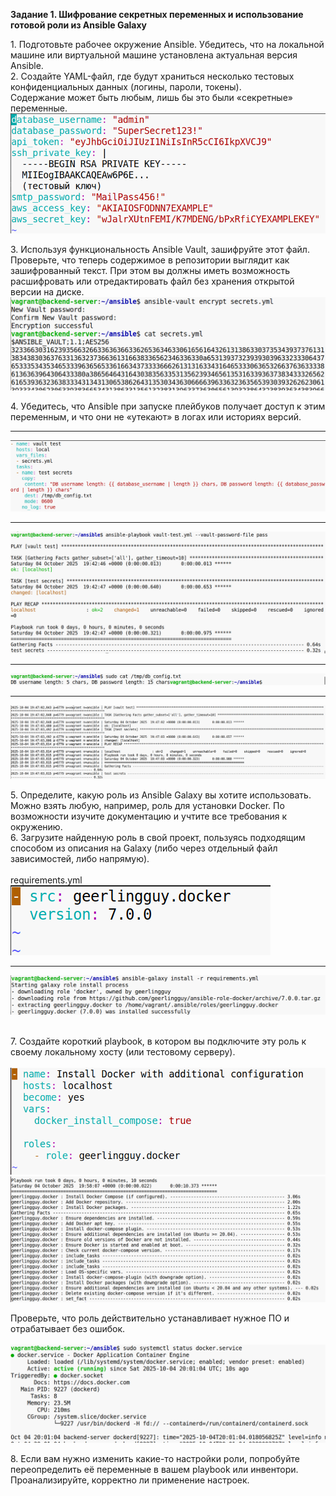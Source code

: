 **Задание 1. Шифрование секретных переменных и использование готовой роли из Ansible Galaxy**

1\. Подготовьте рабочее окружение Ansible. Убедитесь, что на локальной машине или виртуальной машине установлена актуальная версия Ansible.  
2\. Создайте YAML-файл, где будут храниться несколько тестовых конфиденциальных данных (логины, пароли, токены).  
Содержание может быть любым, лишь бы это были «секретные» переменные.  
![d735c9aa001b05a9aa4286e2b7776743.png](../../../_resources/d735c9aa001b05a9aa4286e2b7776743.png)

3\. Используя функциональность Ansible Vault, зашифруйте этот файл. Проверьте, что теперь содержимое в репозитории выглядит как зашифрованный текст. При этом вы должны иметь возможность расшифровать или отредактировать файл без хранения открытой версии на диске.  
![5c90b84f4cd09e8c728e655b536c0df0.png](../../../_resources/5c90b84f4cd09e8c728e655b536c0df0.png)

4\. Убедитесь, что Ansible при запуске плейбуков получает доступ к этим переменным, и что они не «утекают» в логах или историях версий.

* * *

![ae8cb1f9cffd5e1f947a9bca32e49c4c.png](../../../_resources/ae8cb1f9cffd5e1f947a9bca32e49c4c.png)

* * *

![9ba15cd9229143cd8ecd18ca78b0523f.png](../../../_resources/9ba15cd9229143cd8ecd18ca78b0523f.png)

* * *

![29b0cd84e02c2f66365729e3e7e44584.png](../../../_resources/29b0cd84e02c2f66365729e3e7e44584.png)

* * *

![8a57ab09507294dbd178db5c58b19edf.png](../../../_resources/8a57ab09507294dbd178db5c58b19edf.png)

5\. Определите, какую роль из Ansible Galaxy вы хотите использовать. Можно взять любую, например, роль для установки Docker. По возможности изучите документацию и учтите все требования к окружению.  
6\. Загрузите найденную роль в свой проект, пользуясь подходящим способом из описания на Galaxy (либо через отдельный файл зависимостей, либо напрямую).  
<br/>requirements.yml  
![7dc0ee8f28ec43862db9803c13b83d17.png](../../../_resources/7dc0ee8f28ec43862db9803c13b83d17.png)

* * *

![bc5a1c3176a5f3e568b85091b5cd3031.png](../../../_resources/bc5a1c3176a5f3e568b85091b5cd3031.png)  
<br/>

7\. Создайте короткий playbook, в котором вы подключите эту роль к своему локальному хосту (или тестовому серверу).  
<br/>![aae32c45297ac5eecbf5866e2d8a93fd.png](../../../_resources/aae32c45297ac5eecbf5866e2d8a93fd.png)  
![9226952808fbf51348a34df51183711d.png](../../../_resources/9226952808fbf51348a34df51183711d.png)

Проверьте, что роль действительно устанавливает нужное ПО и отрабатывает без ошибок.  
<br/>![3e591e70de52adc3ad6ef334e24cc268.png](../../../_resources/3e591e70de52adc3ad6ef334e24cc268.png)

8\. Если вам нужно изменить какие-то настройки роли, попробуйте переопределить её переменные в вашем playbook или инвентори. Проанализируйте, корректно ли применение настроек.